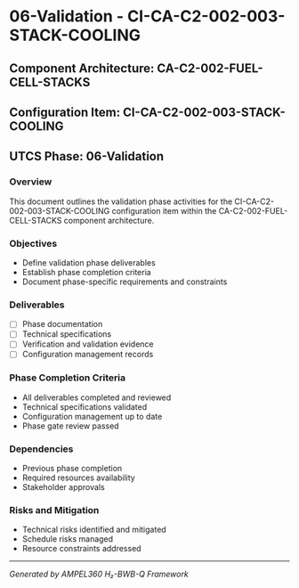 # 06-Validation - CI-CA-C2-002-003-STACK-COOLING

## Component Architecture: CA-C2-002-FUEL-CELL-STACKS
## Configuration Item: CI-CA-C2-002-003-STACK-COOLING
## UTCS Phase: 06-Validation

### Overview
This document outlines the validation phase activities for the CI-CA-C2-002-003-STACK-COOLING configuration item within the CA-C2-002-FUEL-CELL-STACKS component architecture.

### Objectives
- Define validation phase deliverables
- Establish phase completion criteria
- Document phase-specific requirements and constraints

### Deliverables
- [ ] Phase documentation
- [ ] Technical specifications
- [ ] Verification and validation evidence
- [ ] Configuration management records

### Phase Completion Criteria
- All deliverables completed and reviewed
- Technical specifications validated
- Configuration management up to date
- Phase gate review passed

### Dependencies
- Previous phase completion
- Required resources availability
- Stakeholder approvals

### Risks and Mitigation
- Technical risks identified and mitigated
- Schedule risks managed
- Resource constraints addressed

---
*Generated by AMPEL360 H₂-BWB-Q Framework*
